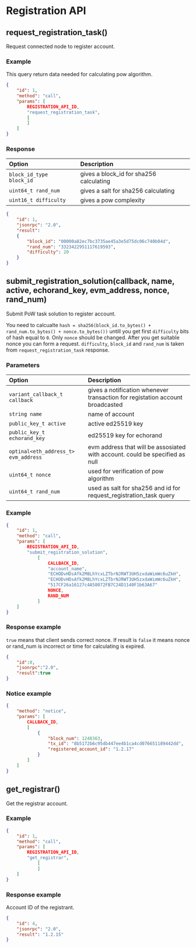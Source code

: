 # Registration API

## request\_registration\_task()

Request connected node to register account.

### Example

This query return data needed for calculating pow algorithm.

```json
{
    "id": 1,
    "method": "call",
    "params": [
        REGISTRATION_API_ID,
        "request_registration_task",
        [
        ]
    ]
}
```

### Response

| Option | Description |
| :--- | :--- |
| `block_id_type block_id` | gives a block_id for sha256 calculating |
| `uint64_t rand_num` | gives a salt for sha256 calculating |
| `uint16_t difficulty` | gives a pow complexity |

```json
{
    "id": 1,
    "jsonrpc": "2.0",
    "result":
    {
        "block_id": "00000a82ec7bc3735ae45a3e5d75dc06c740b04d",
        "rand_num": "3323422951117619593",
        "difficulty": 20
    }
}
```

## submit\_registration\_solution(callback, name, active, echorand_key, evm_address, nonce, rand_num)

Submit PoW task solution to register account.

You need to calcualte `hash = sha256(block_id.to_bytes() + rand_num.to_bytes() + nonce.to_bytes())` untill you get first `difficulty` bits of hash equal to `0`. Only `nonce` should be changed. After you get suitable nonce you can form a request.
`difficulty`, `block_id` and `rand_num` is taken from `request_registration_task` response.

### Parameters

| Option | Description |
| :--- | :--- |
| `variant_callback_t callback` | gives a notification whenever transaction for registation account broadcasted |
| `string name` | name of account |
| `public_key_t active` | active ed25519 key |
| `public_key_t echorand_key` | ed25519 key for echorand |
| `optinal<eth_address_t> evm_address` | evm address that will be assosiated with account. could be specified as null |
| `uint64_t nonce` | used for verification of pow algorithm |
| `uint64_t rand_num` | used as salt for sha256 and id for request_registration_task query |

### Example

```json
{
    "id": 1,
    "method": "call",
    "params": [
        REGISTRATION_API_ID,
        "submit_registration_solution",
            [
                CALLBACK_ID,
                "account_name",
                "ECHODvHDsAfk2M8LhYcxLZTbrNJRWT3UH5zxdaWimWc6uZkH",
                "ECHODvHDsAfk2M8LhYcxLZTbrNJRWT3UH5zxdaWimWc6uZkH",
                "517CF26a16127c4A58072FB7C24D1140F1b63A67"
                NONCE,
                RAND_NUM
            ]
    ]
}
```

### Response example

`true` means that client sends correct nonce. If result is `false` it means nonce or rand_num is incorrect or time for calculating is expired.

```json
{
    "id":0,
    "jsonrpc":"2.0",
    "result":true
}
```

### Notice example

```json
{
    "method": "notice",
    "params": [
        CALLBACK_ID,
        [
            {
                "block_num": 1248363,
                "tx_id": "8b5172b6c95db447ee4b1ca4cd076651189442dd",
                "registered_account_id": "1.2.17"
            }
        ]
    ]
}
```

## get_registrar()

Get the registrar account.

### Example

```json
{
    "id": 1,
    "method": "call",
    "params": [
        REGISTRATION_API_ID,
        "get_registrar",
            [
            ]
    ]
}
```

### Response example

Account ID of the registrant.

```json
{
    "id": 4,
    "jsonrpc": "2.0",
    "result": "1.2.15"
}
```
